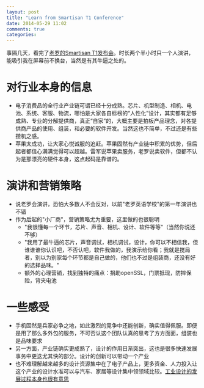 ```yaml
---
layout: post
title: "Learn from Smartisan T1 Conference"
date: 2014-05-29 11:02
comments: true
categories: 
---
```


事隔几天，看完了[老罗的Smartisan T1发布会](http://v.youku.com/v_show/id_XNzE0Nzc0OTQ0.html)。时长两个半小时只一个人演讲，能吸引我在屏幕前不换台，当然是有其牛逼之处的。

# 对行业本身的信息

- 电子消费品的全行业产业链可谓已经十分成熟。芯片、机型制造、相机、电池、系统、客服、物流，哪怕是大家各自标榜的“人性化”设计，其实都有足够成熟、专业的分解提供商，真正“自家”的，大概主要是拍板产品理念，对各提供商产品的使用、组装，和必要的软件开发。当然这也不简单，不过还是有些攒机之感。
- 苹果太成功，让大家心悦诚服的追赶。苹果固然有产业链中积累的优势，但后起者都信心满满觉得可以超越。雷军说苹果卖服务，老罗说卖软件，但都不认为是那漂亮的硬件本身，这点起码是靠谱的。

# 演讲和营销策略

- 说老罗会演讲，恐怕大多数人不会反对，以前"老罗英语学校"的第一年演讲也不错
- 作为后起的"小厂商"，营销策略尤为重要，这里做的也很聪明
  - "我很懂每一个环节，芯片、声音、相机、设计、软件等等"（当然你说还不够）
  - "我用了最牛逼的芯片，声音调试，相机调试，设计，你可以不相信我，但谁谁谁你认识吧，不否认吧，软件我做的，我演示给你看；我就是搅局者，别以为别家每个环节都是自己做的，他们也不过是组装商，还没有好的选择品味。"
  - 额外的心理营销，找到独特的痛点：捐助openSSL，门票抵现，防摔保险，背夹电池

# 一些感受

- 手机固然是兵家必争之地，如此激烈的竞争中还能创新，确实值得佩服。即便是用了那么多外包的服务，不可否认这个团队认真的思考了方方面面，组装也是品味要求
- 另一方面，产业链确实更成熟了，设计的作用日渐突出，这也是很多快速发展事务中更迭尤其快的部分。设计的创新可以带动一个产业
- 也不难理解越来越多的设计资源集中在了电子产品上，更多资金、人力投入让这个产业的设计水准可以与汽车、家居等设计集中领领域比较。[工业设计的发展过程本身也很有意思](http://v.youku.com/v_show/id_XNTIwMjg0MTky.html)

